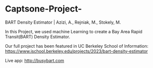 # Captsone-Project-
BART Density Estimator | Azizi, A., Rejniak, M., Stokely, M.

In this Project, we used machine Learning to create a Bay Area Rapid Transit(BART) Density Estimator. 

Our full project has been featured in UC Berkeley School of Information:
https://www.ischool.berkeley.edu/projects/2023/bart-density-estimator

Live app: http://busybart.com
